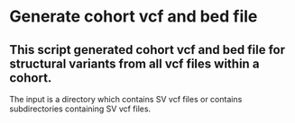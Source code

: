 # Generate cohort vcf and bed file

## This script generated cohort vcf and bed file for structural variants from all vcf files within a cohort.

The input is a directory which contains SV vcf files or contains subdirectories containing SV vcf files.
